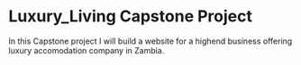 # Luxury_Living Capstone Project
In this Capstone project I will build a website for a highend business offering luxury accomodation company in Zambia. 
